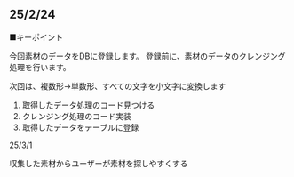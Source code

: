 ## 25/2/24

■キーポイント

今回素材のデータをDBに登録します。
登録前に、素材のデータのクレンジング処理を行います。

次回は、複数形→単数形、すべての文字を小文字に変換します

1. 取得したデータ処理のコード見つける
2. クレンジング処理のコード実装
3. 取得したデータをテーブルに登録


25/3/1

収集した素材からユーザーが素材を探しやすくする
